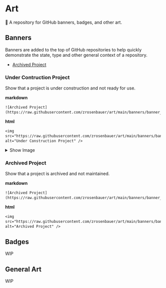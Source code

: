 # Art

🎨 A repository for GitHub banners, badges, and other art.

## Banners

Banners are added to the top of GitHub repositories to help quickly demonstrate the state, type and other general context of a repository.

* [Archived Project](#archived-project)


### Under Contruction Project

Show that a project is under construction and not ready for use.

**markdown**

```
![Archived Project](https://raw.githubusercontent.com/zrosenbauer/art/main/banners/banner_under_construction.png)
```

**html**

```
<img src="https://raw.githubusercontent.com/zrosenbauer/art/main/banners/banner_under_construction.png" alt="Under Construction Project" />
```

<details>
  <summary>Show Image</summary>

  ![Archived Project](https://raw.githubusercontent.com/zrosenbauer/art/main/banners/banner_archived.png)
  
</details>

### Archived Project

Show that a project is archived and not maintained.

**markdown**

```
![Archived Project](https://raw.githubusercontent.com/zrosenbauer/art/main/banners/banner_archived.png)
```

**html**

```
<img src="https://raw.githubusercontent.com/zrosenbauer/art/main/banners/banner_archived.png" alt="Archived Project" />
```

## Badges

WIP

## General Art

WIP
